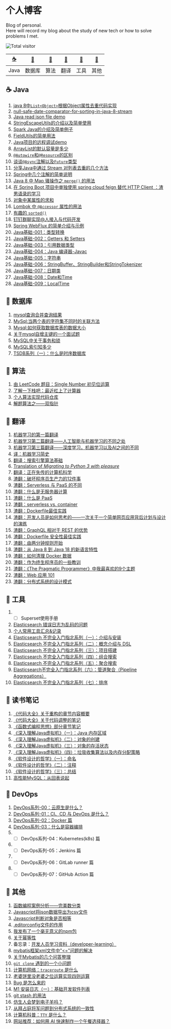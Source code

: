 # 个人博客
Blog of personal.           
Here will record my blog about the study of new tech or how to solve problems I met.

![Total visitor](https://visitor-badge.glitch.me/badge?page_id=lq920320.blogs)

| [:coffee:](#coffee-Java) | [:floppy_disk:](#floppy_disk-数据库) | [:pencil:](#pencil-算法) | [:page_facing_up:](#page_facing_up-翻译) | [:wrench:](#wrench-工具) | [:notebook:](#notebook-其他) |
| :---: | :---: | :---: | :---: | :---: | :---: |
| Java | 数据库 | 算法 | 翻译 | 工具 | 其他 | 


## :coffee: Java
1. [java 8中`List<Object>`根据Object属性去重代码实现](https://github.com/lq920320/blogs/issues/6)
2. [null-safe-date-comparator-for-sorting-in-java-8-stream](https://stackoverflow.com/questions/36361156/null-safe-date-comparator-for-sorting-in-java-8-stream/36361302#36361302) 
3. [Java read json file demo](https://github.com/lq920320/read-json-demo)
4. [StringEscapeUtils的介绍以及简单使用](https://github.com/lq920320/blogs/issues/9)
5. [Spark Java的介绍及简单例子](https://github.com/lq920320/spark-java-framework-demo)
6. [FieldUtils的简单用法](https://github.com/lq920320/blogs/blob/master/articles/introduction-of-FieldUtils.md)
7. [Java项目的远程调试demo](https://github.com/lq920320/remote-debugging-demo)  
8. [ArrayList的默认容量是多少](https://github.com/lq920320/blogs/issues/22)
9. [`@Autowire`和`@Resource`的区别](https://github.com/lq920320/blogs/issues/27)
10. [谈谈`@Async`注解以及`Future`类型 ](https://github.com/lq920320/blogs/issues/28)
11. [分享Java中通过 Stream 对列表去重的几个方法](https://github.com/lq920320/blogs/issues/31)
12. [Spring中几个注解的简单说明](https://github.com/lq920320/blogs/issues/34)
13. [Java 8 中 Map 骚操作之 `merge()` 的用法](https://github.com/lq920320/blogs/issues/36)
14. [在 Spring Boot 项目中单独使用 spring cloud feign 替代 HTTP Client ：渣男语录的学习](https://github.com/lq920320/blogs/blob/master/articles/use-spring-cloud-feign-in-spring-boot.md)
15. [对象中某属性的求和](https://github.com/lq920320/blogs/issues/37)
16. [Lombok 中 `@Accessor` 属性的用法](https://github.com/lq920320/blogs/blob/master/articles/lombok-accessor-use.md)
17. [有趣的 `sorted()`](https://github.com/lq920320/blogs/blob/master/articles/java/fun-sorted-in-java8.md)
18. [钉钉群聊实现@人接入与代码开发](https://github.com/lq920320/blogs/blob/master/articles/java/%E9%92%89%E9%92%89%E7%BE%A4%E8%81%8A%E5%AE%9E%E7%8E%B0%40%E4%BA%BA%E6%8E%A5%E5%85%A5%E4%B8%8E%E4%BB%A3%E7%A0%81%E5%BC%80%E5%8F%91.md)
19. [Spring WebFlux 的简单介绍与示例](https://github.com/lq920320/blogs/blob/master/articles/java/SpringWebFlux%E7%9A%84%E7%AE%80%E5%8D%95%E4%BB%8B%E7%BB%8D%E4%B8%8E%E7%A4%BA%E4%BE%8B.md)
20. [Java基础-001：类型转换](https://github.com/lq920320/blogs/blob/master/articles/java/Java%E5%9F%BA%E7%A1%80-001%EF%BC%9A%E7%B1%BB%E5%9E%8B%E8%BD%AC%E6%8D%A2.md)
21. [Java基础-002：Getters 和 Setters](https://github.com/lq920320/blogs/blob/master/articles/java/Java%E5%9F%BA%E7%A1%80-002%EF%BC%9AGetters%20%E5%92%8C%20Setters.md)
22. [Java基础-003：引用数据类型](https://github.com/lq920320/blogs/blob/master/articles/java/Java%E5%9F%BA%E7%A1%80-003%EF%BC%9A%E5%BC%95%E7%94%A8%E6%95%B0%E6%8D%AE%E7%B1%BB%E5%9E%8B.md)
23. [Java基础-004：Java 编译器-Javac](https://github.com/lq920320/blogs/blob/master/articles/java/Java%E5%9F%BA%E7%A1%80-004%EF%BC%9AJava%20%E7%BC%96%E8%AF%91%E5%99%A8-Javac.md)
24. [Java基础-005：字符串](https://github.com/lq920320/blogs/blob/master/articles/java/Java%E5%9F%BA%E7%A1%80-005%EF%BC%9A%E5%AD%97%E7%AC%A6%E4%B8%B2.md)
25. [Java基础-006：StringBuffer、StringBuilder和StringTokenizer](https://github.com/lq920320/blogs/blob/master/articles/java/Java%E5%9F%BA%E7%A1%80-006%EF%BC%9AStringBuffer%E3%80%81StringBuilder%E5%92%8CStringTokenizer.md)
26. [Java基础-007：日期类](https://github.com/lq920320/blogs/blob/master/articles/java/Java%E5%9F%BA%E7%A1%80-007%EF%BC%9A%E6%97%A5%E6%9C%9F%E7%B1%BB.md)
27. [Java基础-008：Date和Time](https://github.com/lq920320/blogs/blob/master/articles/java/Java%E5%9F%BA%E7%A1%80-008%EF%BC%9ADate%E5%92%8CTime.md)
28. [Java基础-009：LocalTime](https://github.com/lq920320/blogs/blob/master/articles/java/Java%E5%9F%BA%E7%A1%80-009%EF%BC%9ALocalTime.md)


## :floppy_disk: 数据库
1. [mysql查询合并查询结果](https://github.com/lq920320/blogs/issues/8)
2. [MySql:当两个表的字符集不同时的关联方法](https://github.com/lq920320/blogs/issues/11)
3. [Mysql:如何获取数据库表的数据大小](https://github.com/lq920320/blogs/issues/15)
4. [关于mysql自增主键的一个面试题](https://github.com/lq920320/blogs/issues/23)
5. [MySQL中关于事务和锁](https://github.com/lq920320/blogs/issues/25) 
6. [MySQL索引知多少](https://github.com/lq920320/blogs/issues/26)
7. [TSDB系列（一）：什么是时序数据库](https://github.com/lq920320/blogs/blob/master/articles/tsdb/TSDB%E7%B3%BB%E5%88%97%EF%BC%88%E4%B8%80%EF%BC%89%EF%BC%9A%E4%BB%80%E4%B9%88%E6%98%AF%E6%97%B6%E5%BA%8F%E6%95%B0%E6%8D%AE%E5%BA%93.md)

## :pencil: 算法
1. [由 LeetCode 题目：Single Number 初见位运算](https://github.com/lq920320/blogs/issues/32)
1. [了解一下栈吧：最近杠上了计算器](https://github.com/lq920320/blogs/blob/master/articles/algorithm/leetcode_stack.md)
1. [个人算法实现代码仓库](https://github.com/lq920320/algorithm-java-test)
1. [解题算法之——双指针](https://github.com/lq920320/blogs/blob/master/articles/algorithm/double-pointer.md)

## :page_facing_up: 翻译
1. [机器学习的第一篇翻译](https://github.com/lq920320/blogs/issues/2)
2. [机器学习第二篇翻译——人工智能与机器学习的不同之处](https://github.com/lq920320/blogs/issues/3)
3. [机器学习第三篇翻译——深度学习，机器学习以及AI之间的不同](https://github.com/lq920320/blogs/issues/4)
4. [译：机器学习简史](https://github.com/lq920320/blogs/issues/10)
5. [翻译：搜索引擎算法基础](https://github.com/lq920320/blogs/blob/master/articles/translation/search-engine-algorithm-basics.md)
6. [Translation of *Migrating to Python 3 with pleasure*](https://github.com/lq920320/python3_with_pleasure/blob/master/README_CN.md)
7. [翻译：正在失传的计算机科学](https://github.com/lq920320/blogs/blob/master/articles/translation/computer-science-as-a-lost-art.md)
8. [渣翻：破坏程序员生产力的12件事](https://github.com/lq920320/blogs/blob/master/articles/translation/top-12-things-that-destroy-developer-productivity.md)
9. [渣翻：Serverless 与 PaaS 的不同](https://github.com/lq920320/blogs/blob/master/articles/translation/serverless-vs-paas.md)
10. [渣翻：什么是无服务器计算](https://github.com/lq920320/blogs/blob/master/articles/translation/what-is-serverless.md)
11. [渣翻：什么是 PaaS](https://github.com/lq920320/blogs/blob/master/articles/translation/what-is-paas.md)
12. [渣翻：serverless vs. container](https://github.com/lq920320/blogs/blob/master/articles/translation/serverless-vs-container.md)
13. [渣翻：Dockerfile最佳实践](https://github.com/lq920320/blogs/blob/master/articles/translation/Dockerfile-best-practice.md)
14. [渣翻：开发人员是如何思考的——一次关于一个简单网页应用背后计划与设计的演练](https://github.com/lq920320/blogs/blob/master/articles/translation/a-walk-through-the-developer-thought-process.md)
15. [渣翻：GraphQL 相对于 REST 的优势](https://github.com/lq920320/blogs/blob/master/articles/translation/graphql-vs-rest-whats-the-advantage.md)
16. [渣翻：Dockerfile 安全性最佳实践](https://github.com/lq920320/blogs/blob/master/articles/translation/dockerfile-security-best-practice.md)
17. [渣翻：由两分钟规则开始 ](https://github.com/lq920320/blogs/blob/master/articles/translation/2-minute-rule.md)
18. [渣翻：从 Java 8 到 Java 18 的新语言特性](https://github.com/lq920320/blogs/blob/master/articles/translation/new-language-features-since-java-8-to-18.md)
19. [渣翻：如何清理 Docker 数据](https://github.com/lq920320/blogs/blob/master/articles/translation/clean-up-docker.md)
20. [渣翻：作为终生程序员的一些教训](https://github.com/lq920320/blogs/blob/master/articles/translation/lessons-of-being-programmer.md)
21. [渣翻：《The Pragmatic Programmer》中我最喜欢的9个主题](https://github.com/lq920320/blogs/blob/master/articles/translation/my-9-favorite-topics-of-the-pragmatic-programmer.md)
22. [渣翻：Web 应用 101](https://github.com/lq920320/blogs/blob/master/articles/translation/web-application-101.md)
23. [渣翻：分布式系统的设计模式](https://github.com/lq920320/blogs/blob/master/articles/translation/design-patterns-for-distributed-system.md)

## :wrench: 工具
1. - [ ] Superset使用手册
2. [Elasticsearch 错误日志为乱码的问题](https://github.com/lq920320/blogs/issues/7)
3. [个人常用工具汇总&记录](https://github.com/lq920320/blogs/blob/master/articles/personal-tools.md)
4. [Elasticsearch 不完全入门指北系列（一）：介绍与安装](https://github.com/lq920320/blogs/blob/master/articles/elasticsearch/Elasticsearch-01%EF%BC%9A%E4%BB%8B%E7%BB%8D%E4%B8%8E%E5%AE%89%E8%A3%85.md)
5. [Elasticsearch 不完全入门指北系列（二）：概念介绍与 DSL](https://github.com/lq920320/blogs/blob/master/articles/elasticsearch/Elasticsearch-02%EF%BC%9A%E6%A6%82%E5%BF%B5%E4%BB%8B%E7%BB%8D%E4%B8%8E%20DSL.md)
6. [Elasticsearch 不完全入门指北系列（三）：项目搭建](https://github.com/lq920320/blogs/blob/master/articles/elasticsearch/Elasticsearch-03%EF%BC%9A%E9%A1%B9%E7%9B%AE%E6%90%AD%E5%BB%BA.md)
7. [Elasticsearch 不完全入门指北系列（四）：组合搜索](https://github.com/lq920320/blogs/blob/master/articles/elasticsearch/Elasticsearch-04%EF%BC%9A%E7%BB%84%E5%90%88%E6%90%9C%E7%B4%A2.md)
8. [Elasticsearch 不完全入门指北系列（五）：聚合搜索](https://github.com/lq920320/blogs/blob/master/articles/elasticsearch/Elasticsearch-05%EF%BC%9A%E8%81%9A%E5%90%88%E6%90%9C%E7%B4%A2.md)
9. [Elasticsearch不完全入门指北系列（六）：管道聚合（Pipeline Aggregations）](https://github.com/lq920320/blogs/blob/master/articles/elasticsearch/Elasticsearch-06%EF%BC%9A%E7%AE%A1%E9%81%93%E8%81%9A%E5%90%88%EF%BC%88pipeline%20aggregations%EF%BC%89.md)
10. [Elasticsearch 不完全入门指北系列（七）：排序](https://github.com/lq920320/blogs/blob/master/articles/elasticsearch/Elasticsearch-07%EF%BC%9A%E6%8E%92%E5%BA%8F.md)

## :notebook: 读书笔记

1. [《代码大全》关于重构的章节内容概要](https://github.com/lq920320/blogs/issues/1)
2. [《代码大全》关于代码调整的笔记](https://github.com/lq920320/blogs/blob/master/articles/%E4%BB%A3%E7%A0%81%E8%B0%83%E6%95%B4.md)
3. [《函数式编程思想》部分章节笔记](https://github.com/lq920320/blogs/blob/master/articles/Functional-Thinking.md)
4. [《深入理解Java虚拟机》（一）：Java 内存区域](https://github.com/lq920320/blogs/blob/master/articles/notes/%E6%B7%B1%E5%85%A5%E7%90%86%E8%A7%A3JVM-01.md)
5. [《深入理解Java虚拟机》（二）：对象的创建](https://github.com/lq920320/blogs/blob/master/articles/notes/%E6%B7%B1%E5%85%A5%E7%90%86%E8%A7%A3JVM-02.md)
6. [《深入理解Java虚拟机》（三）：对象的存活状态](https://github.com/lq920320/blogs/blob/master/articles/notes/%E6%B7%B1%E5%85%A5%E7%90%86%E8%A7%A3JVM-03.md)
7. [《深入理解Java虚拟机》（四）：垃圾收集算法以及内存分配策略](https://github.com/lq920320/blogs/blob/master/articles/notes/%E6%B7%B1%E5%85%A5%E7%90%86%E8%A7%A3JVM-04.md)
8. [《软件设计的哲学》（一）：命名](https://github.com/lq920320/blogs/blob/master/articles/notes/%E8%BD%AF%E4%BB%B6%E8%AE%BE%E8%AE%A1%E7%9A%84%E5%93%B2%E5%AD%A6-01%EF%BC%9A%E5%91%BD%E5%90%8D.md)
9. [《软件设计的哲学》（二）：注释](https://github.com/lq920320/blogs/blob/master/articles/notes/%E8%BD%AF%E4%BB%B6%E8%AE%BE%E8%AE%A1%E7%9A%84%E5%93%B2%E5%AD%A6-02%EF%BC%9A%E6%B3%A8%E9%87%8A.md)
10. [《软件设计的哲学》（三）：总结](https://github.com/lq920320/blogs/blob/master/articles/notes/%E8%BD%AF%E4%BB%B6%E8%AE%BE%E8%AE%A1%E7%9A%84%E5%93%B2%E5%AD%A6-03%EF%BC%9A%E6%80%BB%E7%BB%93.md)
11. [高性能MySQL：从回表说起](https://github.com/lq920320/blogs/blob/master/articles/notes/%E9%AB%98%E6%80%A7%E8%83%BDMySQL%EF%BC%9A%E4%BB%8E%E5%9B%9E%E8%A1%A8%E8%AF%B4%E8%B5%B7.md)

## :wrench: DevOps

1. [DevOps系列-00：云原生是什么？](https://github.com/lq920320/blogs/blob/master/articles/devops/DevOps%E7%B3%BB%E5%88%97-00%EF%BC%9A%E4%BA%91%E5%8E%9F%E7%94%9F%E6%98%AF%E4%BB%80%E4%B9%88%EF%BC%9F.md)
2. [DevOps系列-01：CI、CD 与 DevOps 是什么？](https://github.com/lq920320/blogs/blob/master/articles/devops/DevOps%E7%B3%BB%E5%88%97-01%EF%BC%9ACI%E3%80%81CD%20%E4%B8%8E%20DevOps%20%E6%98%AF%E4%BB%80%E4%B9%88%EF%BC%9F.md)
3. [DevOps系列-02：Docker 篇](https://github.com/lq920320/blogs/blob/master/articles/devops/DevOps%E7%B3%BB%E5%88%97-02%EF%BC%9ADocker%20%E7%AF%87.md)
4. [DevOps系列-03：什么是容器编排](https://github.com/lq920320/blogs/blob/master/articles/devops/DevOps%E7%B3%BB%E5%88%97-03%EF%BC%9A%E4%BB%80%E4%B9%88%E6%98%AF%E5%AE%B9%E5%99%A8%E7%BC%96%E6%8E%92.md)
5. - [ ] DevOps系列-04：Kubernetes(k8s) 篇
6. - [ ] DevOps系列-05：Jenkins 篇
7. - [ ] DevOps系列-06：GitLab runner 篇
8. - [ ] DevOps系列-07：GitHub Action 篇

## :notebook: 其他

1. [函数编程案例分析——完美数分类](https://github.com/lq920320/blogs/blob/master/articles/perfectNumber.md)
2. [Javascript将json数据导出为csv文件](https://github.com/lq920320/blogs/issues/17)
3. [Javascript判断对象是否相等](https://github.com/lq920320/blogs/issues/19)
4. [.editorconfig文件的作用](https://github.com/lq920320/blogs/issues/20)
5. [我发布了一个毫无意义的npm包](https://github.com/lq920320/blogs/issues/21) 
6. [关于幂等性](https://github.com/lq920320/blogs/issues/24) 
7. 备忘录：[开发人员学习资料（developer-learning）](https://github.com/developer-learning)
8. [mybatis框架xml文件中"<="问题的解决](https://github.com/lq920320/blogs/issues/29)
9. [关于Mybatis的几个问答整理](https://github.com/lq920320/blogs/issues/30)
10. [`git clone` 遇到的一个小问题](https://github.com/lq920320/blogs/blob/master/articles/other/fix-git-clone.md)
11. [计算机网络：`traceroute` 是什么](https://github.com/lq920320/blogs/blob/master/articles/what-is-traceroute.md)
12. [老婆饼里没老婆之位运算实现四则运算](https://github.com/lq920320/blogs/blob/master/articles/bit-operation-calculator.md)
13. [Bug 是怎么来的](https://github.com/lq920320/blogs/blob/master/articles/jokes/Bug%20%E6%98%AF%E6%80%8E%E4%B9%88%E6%9D%A5%E7%9A%84.md)
14. [M1 安装日志（一）：基础开发软件列表](https://github.com/lq920320/blogs/blob/master/articles/other/m1-softwares-for-development-1.md)
15. [git stash 的用法](https://github.com/lq920320/blogs/blob/master/articles/other/git-stash.md)
16. [仿生人会梦到电子羊吗？](https://github.com/lq920320/blogs/blob/master/articles/other/%E4%BB%BF%E7%94%9F%E4%BA%BA%E4%BC%9A%E6%A2%A6%E5%88%B0%E7%94%B5%E5%AD%90%E7%BE%8A%E5%90%97%EF%BC%9F.md)
17. [从拜占庭将军问题到分布式系统的一致性](https://github.com/lq920320/blogs/blob/master/articles/other/byzantine-problem.md)
18. [计算机科普：`TTY` 是什么？](https://github.com/lq920320/blogs/blob/master/articles/other/%E8%AE%A1%E7%AE%97%E6%9C%BA%E7%A7%91%E6%99%AE%EF%BC%9ATTY%E6%98%AF%E4%BB%80%E4%B9%88%EF%BC%9F.md)
19. [网站推荐：如何用 AI 快速制作一个午餐选择器？](https://github.com/lq920320/blogs/blob/master/articles/other/%E7%BD%91%E7%AB%99%E6%8E%A8%E8%8D%90%EF%BC%9A%E5%A6%82%E4%BD%95%E7%94%A8%20AI%20%E5%BF%AB%E9%80%9F%E5%88%B6%E4%BD%9C%E4%B8%80%E4%B8%AA%E5%8D%88%E9%A4%90%E9%80%89%E6%8B%A9%E5%99%A8%EF%BC%9F.md)


